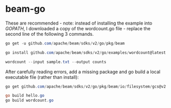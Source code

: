 # beam-go

These are recommended - note: instead of installing the example into $GOPATH$, I downloaded a copy of the wordcount.go file - replace the second line of the following 3 commands.


```PowerShell
go get -u github.com/apache/beam/sdks/v2/go/pkg/beam

go install github.com/apache/beam/sdks/v2/go/examples/wordcount@latest

wordcount --input sample.txt --output counts
```

After carefully reading errors, add a missing package and go build a local executable file (rather than install):

```PowerShell
go get github.com/apache/beam/sdks/v2/go/pkg/beam/io/filesystem/gcs@v2.37.0

go build hello.go
go build wordcount.go

```

